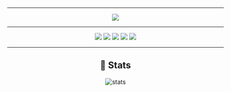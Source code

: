 <div align="center">

<hr/>

  <img src="https://img.shields.io/badge/chchih99@gmail.com-EA4335?style=flat-square&logo=Gmail&logoColor=white" />

<hr/>

<img src="https://img.shields.io/badge/JavaScript-F7DF1E?style=for-the-badge&logo=javascript&logoColor=20232A" />
<img src="https://img.shields.io/badge/Python-306998?style=for-the-badge&logo=Python&logoColor=FFE873" />

<img src="https://img.shields.io/badge/React-61DAFB?style=for-the-badge&logo=react&logoColor=20232A" />
<img src="https://img.shields.io/badge/React_Native-61DAFB?style=for-the-badge&logo=react&logoColor=20232A" />

<img src="https://img.shields.io/badge/git-F05032?style=for-the-badge&logo=git&logoColor=white">

<hr/>

## 👷 Stats

![stats](https://github-readme-stats-git-masterrstaa-rickstaa.vercel.app/api?username=watchiswatch&&show_icons=true&theme=dark)
  
</div>

























<!--

<img src="{BadgeURLHere}" />

[![watchiswatch's github stats](https://github-readme-stats.vercel.app/api/top-langs/?username=watchiswatch&show_icons=true&hide_border=true&title_color=004386&icon_color=004386&layout=compact)](https://github.com/watchiswatch)
-->
